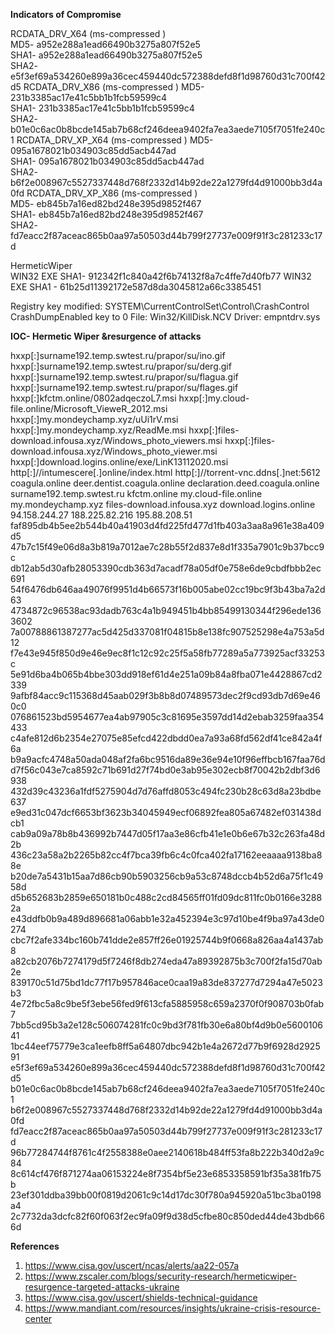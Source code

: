 **Indicators of Compromise**
            	                                                                          
RCDATA_DRV_X64 (ms-compressed )  	
MD5- a952e288a1ead66490b3275a807f52e5	
SHA1- a952e288a1ead66490b3275a807f52e5	
SHA2- e5f3ef69a534260e899a36cec459440dc572388defd8f1d98760d31c700f42d5
RCDATA_DRV_X86 (ms-compressed ) 
MD5- 231b3385ac17e41c5bb1b1fcb59599c4	
SHA1- 231b3385ac17e41c5bb1b1fcb59599c4	
SHA2- b01e0c6ac0b8bcde145ab7b68cf246deea9402fa7ea3aede7105f7051fe240c1
RCDATA_DRV_XP_X64 (ms-compressed )
MD5- 095a1678021b034903c85dd5acb447ad	
SHA1- 095a1678021b034903c85dd5acb447ad	
SHA2- b6f2e008967c5527337448d768f2332d14b92de22a1279fd4d91000bb3d4a0fd
RCDATA_DRV_XP_X86 (ms-compressed )	
MD5- eb845b7a16ed82bd248e395d9852f467	
SHA1- eb845b7a16ed82bd248e395d9852f467	
SHA2- fd7eacc2f87aceac865b0aa97a50503d44b799f27737e009f91f3c281233c17d

HermeticWiper                     	
WIN32 EXE	        SHA1-  912342f1c840a42f6b74132f8a7c4ffe7d40fb77
WIN32 EXE         SHA1 - 61b25d11392172e587d8da3045812a66c3385451

Registry key modified:  SYSTEM\CurrentControlSet\Control\CrashControl CrashDumpEnabled key to 0
File: Win32/KillDisk.NCV Driver: empntdrv.sys

**IOC- Hermetic Wiper &resurgence of attacks**

hxxp[:]surname192.temp.swtest.ru/prapor/su/ino.gif
hxxp[:]surname192.temp.swtest.ru/prapor/su/derg.gif
hxxp[:]surname192.temp.swtest.ru/prapor/su/flagua.gif
hxxp[:]surname192.temp.swtest.ru/prapor/su/flages.gif
hxxp[:]kfctm.online/0802adqeczoL7.msi
hxxp[:]my.cloud-file.online/Microsoft_VieweR_2012.msi
hxxp[:]my.mondeychamp.xyz/uUi1rV.msi
hxxp[:]my.mondeychamp.xyz/ReadMe.msi
hxxp[:]files-download.infousa.xyz/Windows_photo_viewers.msi
hxxp[:]files-download.infousa.xyz/Windows_photo_viewer.msi
hxxp[:]download.logins.online/exe/LinK13112020.msi
http[:]//intumescere[.]online/index.html
http[:]//torrent-vnc.ddns[.]net:5612
coagula.online
deer.dentist.coagula.online
declaration.deed.coagula.online
surname192.temp.swtest.ru
kfctm.online
my.cloud-file.online
my.mondeychamp.xyz
files-download.infousa.xyz
download.logins.online
94.158.244.27
188.225.82.216
195.88.208.51
faf895db4b5ee2b544b40a41903d4fd225fd477d1fb403a3aa8a961e38a409d5
47b7c15f49e06d8a3b819a7012ae7c28b55f2d837e8d1f335a7901c9b37bcc9c
db12ab5d30afb28053390cdb363d7acadf78a05df0e758e6de9cbdfbbb2ec691
54f6476db646aa49076f9951d4b66573f16b005abe02cc19bc9f3b43ba7a2d63
4734872c96538ac93dadb763c4a1b949451b4bb85499130344f296ede1363602
7a00788861387277ac5d425d337081f04815b8e138fc907525298e4a753a5d12
f7e43e945f850d9e46e9ec8f1c12c92c25f5a58fb77289a5a773925acf33253c
5e91d6ba4b065b4bbe303dd918ef61d4e251a09b84a8fba071e4428867cd2339
9afbf84acc9c115368d45aab029f3b8b8d07489573dec2f9cd93db7d69e460c0
076861523bd5954677ea4ab97905c3c81695e3597dd14d2ebab3259faa354433
c4afe812d6b2354e27075e85efcd422dbdd0ea7a93a68fd562df41ce842a4f6a
b9a9acfc4748a50ada048af2fa6bc9516da89e36e94e10f96effbcb167faa76d
d7f56c043e7ca8592c71b691d27f74bd0e3ab95e302ecb8f70042b2dbf3d6938
432d39c43236a1fdf5275904d7d76affd8053c494fc230b28c63d8a23bdbe637
e9ed31c047dcf6653bf3623b34045949ecf06892fea805a67482ef031438dcb1
cab9a09a78b8b436992b7447d05f17aa3e86cfb41e1e0b6e67b32c263fa48d2b
436c23a58a2b2265b82cc4f7bca39fb6c4c0fca402fa17162eeaaaa9138ba88e
b20de7a5431b15aa7d86cb90b5903256cb9a53c8748dccb4b52d6a75f1c4958d
d5b652683b2859e650181b0c488c2cd84565ff01fd09dc811fc0b0166e32882a
e43ddfb0b9a489d896681a06abb1e32a452394e3c97d10be4f9ba97a43de0274
cbc7f2afe334bc160b741dde2e857ff26e01925744b9f0668a826aa4a1437ab8
a82cb2076b7274179d5f7246f8db274eda47a89392875b3c700f2fa15d70ab2e
839170c51d75bd1dc77f17b957846ace0caa19a83de837277d7294a47e5023b3
4e72fbc5a8c9be5f3ebe56fed9f613cfa5885958c659a2370f0f908703b0fab7
7bb5cd95b3a2e128c506074281fc0c9bd3f781fb30e6a80bf4d9b0e560010641
1bc44eef75779e3ca1eefb8ff5a64807dbc942b1e4a2672d77b9f6928d292591
e5f3ef69a534260e899a36cec459440dc572388defd8f1d98760d31c700f42d5
b01e0c6ac0b8bcde145ab7b68cf246deea9402fa7ea3aede7105f7051fe240c1
b6f2e008967c5527337448d768f2332d14b92de22a1279fd4d91000bb3d4a0fd
fd7eacc2f87aceac865b0aa97a50503d44b799f27737e009f91f3c281233c17d
96b77284744f8761c4f2558388e0aee2140618b484ff53fa8b222b340d2a9c84
8c614cf476f871274aa06153224e8f7354bf5e23e6853358591bf35a381fb75b
23ef301ddba39bb00f0819d2061c9c14d17dc30f780a945920a51bc3ba0198a4
2c7732da3dcfc82f60f063f2ec9fa09f9d38d5cfbe80c850ded44de43bdb666d

**References**
1) https://www.cisa.gov/uscert/ncas/alerts/aa22-057a
2) https://www.zscaler.com/blogs/security-research/hermeticwiper-resurgence-targeted-attacks-ukraine
3) https://www.cisa.gov/uscert/shields-technical-guidance
4) https://www.mandiant.com/resources/insights/ukraine-crisis-resource-center
